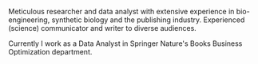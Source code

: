 Meticulous researcher and data analyst with extensive experience in bio-engineering, synthetic biology and the publishing industry. Experienced (science) communicator and writer to diverse audiences.

Currently I work as a Data Analyst in Springer Nature's Books Business Optimization department.
